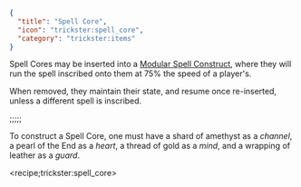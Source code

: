 ```json
{
  "title": "Spell Core",
  "icon": "trickster:spell_core",
  "category": "trickster:items"
}
```

Spell Cores may be inserted into a [Modular Spell Construct](^trickster:items/modular_spell_construct), 
where they will run the spell inscribed onto them at 75% the speed of a player's.


When removed, they maintain their state, and resume once re-inserted, unless a different spell is inscribed.

;;;;;

To construct a Spell Core, one must have a shard of amethyst as a *channel*, a pearl of the End as a *heart*, a thread of gold as a *mind*, and a wrapping of leather as a *guard*.

<recipe;trickster:spell_core>

